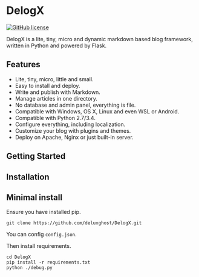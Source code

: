 # DelogX

[![GitHub license](https://img.shields.io/badge/license-Apache%202-blue.svg?style=flat-square)](https://raw.githubusercontent.com/deluxghost/DelogX/master/LICENSE)

DelogX is a lite, tiny, micro and dynamic markdown based blog framework, written in Python and powered by Flask.

## Features

* Lite, tiny, micro, little and small.
* Easy to install and deploy.
* Write and publish with Markdown.
* Manage articles in one directory.
* No database and admin panel, everything is file.
* Compatible with Windows, OS X, Linux and even WSL or Android.
* Compatible with Python 2.7/3.4.
* Configure everything, including localization.
* Customize your blog with plugins and themes.
* Deploy on Apache, Nginx or just built-in server.

## Getting Started

## Installation

## Minimal install

Ensure you have installed pip.

```shell
git clone https://github.com/deluxghost/DelogX.git
```

You can config `config.json`.

Then install requirements.

```shell
cd DelogX
pip install -r requirements.txt
python ./debug.py
```
